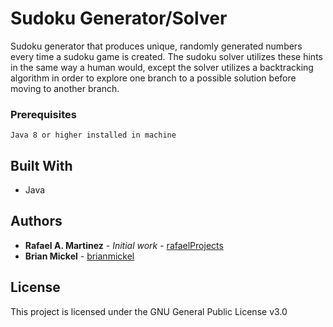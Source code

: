 # Sudoku Generator/Solver

Sudoku generator that produces unique, randomly generated numbers every time a sudoku game is created. 
The sudoku solver utilizes these hints in the same way a human would, except the solver utilizes 
a backtracking algorithm in order to explore one branch to a possible solution before moving to another branch.

### Prerequisites

```
Java 8 or higher installed in machine
```

## Built With

* Java

## Authors

* **Rafael A. Martinez** - *Initial work* - [rafaelProjects](https://github.com/rafaelProjects)
* **Brian Mickel** - [brianmickel](https://github.com/brianmickel)

## License

This project is licensed under the GNU General Public License v3.0 
